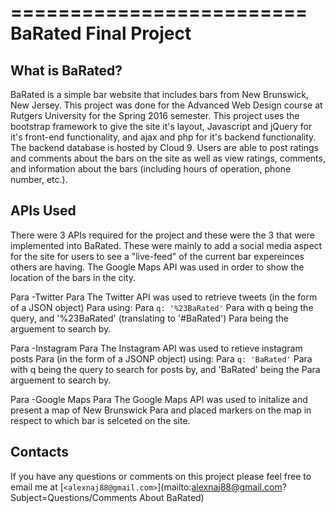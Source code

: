 =========================
BaRated Final Project
=========================

What is BaRated?
-----------

BaRated is a simple bar website that includes bars from New Brunswick, 
New Jersey.  This project was done for the Advanced Web Design course at Rutgers
University for the Spring 2016 semester.  This project uses the bootstrap
framework to give the site it's layout, Javascript and jQuery for it's
front-end functionality, and ajax and php for it's backend functionality.  The 
backend database is hosted by Cloud 9.  Users are able to post ratings and
comments about the bars on the site as well as view ratings, comments, and 
information about the bars (including hours of operation, phone number, etc.).

APIs Used
---------

There were 3 APIs required for the project and these were the 3 that were
implemented into BaRated.  These were mainly to add a social media aspect for 
the site for users to see a "live-feed" of the current bar expereinces others
are having.  The Google Maps API was used in order to show the location of the
bars in the city.

Para -Twitter
    Para The Twitter API was used to retrieve tweets (in the form of a JSON object) 
    Para using:
        Para `q: '%23BaRated'`
    Para with q being the query, and '%23BaRated' (translating to '#BaRated') 
    Para being the arguement to search by.

Para -Instagram
    Para The Instagram API was used to retieve instagram posts 
    Para (in the form of a JSONP object) using:
        Para `q: 'BaRated'`
    Para with q being the query to search for posts by, and 'BaRated' being the 
    Para arguement to search by.

Para -Google Maps
    Para The Google Maps API was used to initalize and present a map of New Brunswick
    Para and placed markers on the map in respect to which bar is selceted on the site.

Contacts
--------
    
If you have any questions or comments on this project please 
feel free to email me at [`<alexnaj88@gmail.com>`](mailto:alexnaj88@gmail.com?Subject=Questions/Comments About BaRated)
